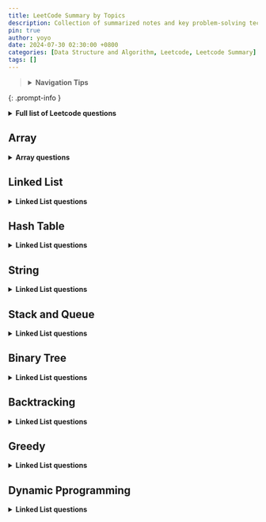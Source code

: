```yaml
---
title: LeetCode Summary by Topics
description: Collection of summarized notes and key problem-solving techniques for various LeetCode topics. 
pin: true
author: yoyo
date: 2024-07-30 02:30:00 +0800
categories: [Data Structure and Algorithm, Leetcode, Leetcode Summary]
tags: []
---
```


> <details>
>  <summary><strong>Navigation Tips</strong></summary>
>  <ul>
>    <li>Use the <strong>search feature</strong> in your browser (Ctrl + F or Command + F) to quickly find specific days or topics.> > </li>
>    <li>Bookmark this page for easy access in the future.</li>
>  </ul>
> </details>
{: .prompt-info }

<details>
  <summary><strong>Full list of Leetcode questions</strong></summary>

<table>
  <thead>
    <tr>
      <th>Topic</th>
      <th>Link to the problem sets</th>
    </tr>
  </thead>
  <tbody>
    {% assign topics = "Array,Linked List,Hash Table,String,Stack and Queue,Binary Tree,Backtracking,Greedy, Dynamic Programming" | split: ',' %}
    
    {% for topic in topics %}
    <tr>
      <td><strong><a href="#{{ topic | downcase | replace: ' ', '-' }}">{{ topic }}</a></strong></td>
      <td>
        {% for post in site.posts %}
          {% if topic == post.categories[-1] %}
            <a href="{{ post.url }}">{{ post.title }}</a> <br>
          {% endif %}
        {% endfor %}
      </td>
    </tr>
    {% endfor %}
  </tbody>
</table>



<table>
  <thead>
    <tr>
      <th>Topic</th>
      <th>Link to the problem sets</th>
    </tr>
  </thead>
  <tbody>
    {% assign topics = "Array,Linked List,Hash Table,String,Stack and Queue,Binary Tree,Backtracking,Greedy,Dynamic Programming" | split: ',' %}
    
    {% for topic in topics %}
      {% assign posts_in_category = site.categories[topic] | sort: 'date' %}
      <tr>
        <td><strong><a href="#{{ topic | downcase | replace: ' ', '-' }}">{{ topic }}</a></strong></td>
        <td>
          {% if posts_in_category %}
            {% for post in posts_in_category %}
              <a href="{{ post.url }}">{{ post.title }}</a> <br>
            {% endfor %}
          {% else %}
            No posts available for this topic.
          {% endif %}
        </td>
      </tr>
    {% endfor %}
  </tbody>
</table>



  
</details>



## Array

<details>
  <summary><strong>Array questions</strong></summary>
{% include category-post-scroll.html category="Array" scroll=true %}
</details>

## Linked List

<details>
  <summary><strong>Linked List questions</strong></summary>
{% include category-post-scroll.html category="Linked List" scroll=true %}
</details>

## Hash Table

<details>
  <summary><strong>Linked List questions</strong></summary>
{% include category-post-scroll.html category="Hash Table" scroll=true %}
</details>

## String

<details>
  <summary><strong>Linked List questions</strong></summary>
{% include category-post-scroll.html category="String" scroll=true %}
</details>

## Stack and Queue

<details>
  <summary><strong>Linked List questions</strong></summary>
{% include category-post-scroll.html category="Stack and Queue" scroll=true %}
</details>

## Binary Tree

<details>
  <summary><strong>Linked List questions</strong></summary>
{% include category-post-scroll.html category="Binary Tree" scroll=true %}
</details>

## Backtracking

<details>
  <summary><strong>Linked List questions</strong></summary>
{% include category-post-scroll.html category="Backtracking" scroll=true %}
</details>

## Greedy

<details>
  <summary><strong>Linked List questions</strong></summary>
{% include category-post-scroll.html category="Greedy" scroll=true %}
</details>

## Dynamic Pprogramming

<details>
  <summary><strong>Linked List questions</strong></summary>
{% include category-post-scroll.html category="Dynamic Pprogramming" scroll=true %}
</details>
